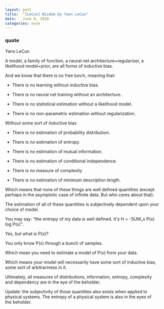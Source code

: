 ```yaml
---
layout: post
title:  "[LeCun] Wisdom by Yann LeCun"
date:   June 8, 2020
categories: none
---
```



### quote

Yann LeCun

A model, a family of function, a neural net architecture+regularizer, a likelihood model+prior, are all forms of inductive bias.

And we know that there is no free lunch, meaning that:

- There is no learning without inductive bias.

- There is no neural net training without an architecture.

- There is no statistical estimation without a likelihood model.

- There is no non-parametric estimation without regularization.

Without some sort of inductive bias

- There is no estimation of probability distribution.

- There is no estimation of entropy.

- There is no estimation of mutual information.

- There is no estimation of conditional independence.

- There is no measure of complexity

- There is no estimation of minimum description length.

Which means that none of these things are well defined quantities (except perhaps in the asymptotic case of infinite data. But who cares about that). 

The estimation of all of these quantities is subjectively dependent upon your choice of model.

You may say: "the entropy of my data is well defined. It's H = -SUM_x P(x) log P(x)".

Yes, but what is P(x)? 

You only know P(x) through a bunch of samples. 

Which mean you need to estimate a model of P(x) from your data.

Which means your model will necessarily have some sort of inductive bias, some sort of arbitrariness in it.

Ultimately, all measures of distributions, information, entropy, complexity and dependency are in the eye of the beholder.

Update: the subjectivity of those quantities also exists when applied to physical systems. The entropy of a physical system is also in the eyes of the beholder.


